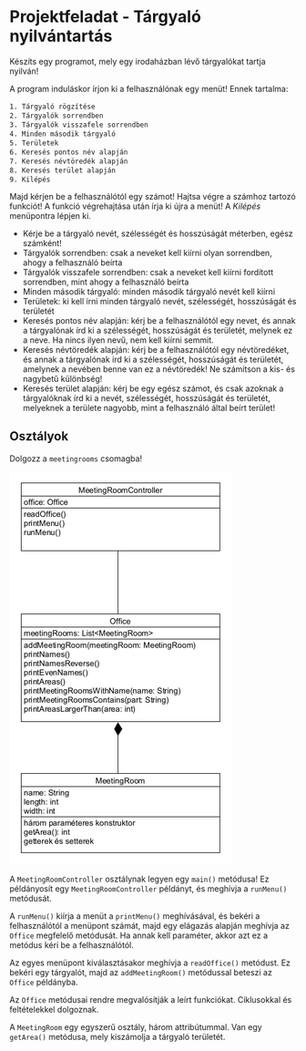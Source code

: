 # Projektfeladat - Tárgyaló nyilvántartás

Készíts egy programot, mely egy irodaházban lévő tárgyalókat tartja nyilván!

A program induláskor írjon ki a felhasználónak egy menüt! Ennek tartalma:

```
1. Tárgyaló rögzítése
2. Tárgyalók sorrendben
3. Tárgyalók visszafele sorrendben
4. Minden második tárgyaló
5. Területek
6. Keresés pontos név alapján
7. Keresés névtöredék alapján
8. Keresés terület alapján
9. Kilépés
```

Majd kérjen be a felhasználótól egy számot! Hajtsa végre
a számhoz tartozó funkciót!
A funkció végrehajtása után írja ki újra a menüt! A _Kilépés_
menüpontra lépjen ki.

* Kérje be a tárgyaló nevét, szélességét és hosszúságát méterben, egész számként!
* Tárgyalók sorrendben: csak a neveket kell kiírni olyan sorrendben, ahogy a felhasználó beírta
* Tárgyalók visszafele sorrendben: csak a neveket kell kiírni fordított sorrendben, mint ahogy a felhasználó beírta
* Minden második tárgyaló: minden második tárgyaló nevét kell kiírni
* Területek: ki kell írni minden tárgyaló nevét, szélességét, hosszúságát és területét
* Keresés pontos név alapján: kérj be a felhasználótól egy nevet, és annak a tárgyalónak írd ki a szélességét, hosszúságát és területét, 
  melynek ez a neve. Ha nincs ilyen nevű, nem kell kiírni semmit.
* Keresés névtöredék alapján: kérj be a felhasználótól egy névtöredéket, és annak a tárgyalónak írd ki a szélességét, hosszúságát és területét, 
  amelynek a nevében benne van ez a névtöredék! Ne számítson a kis- és nagybetű különbség!
* Keresés terület alapján: kérj be egy egész számot, és csak azoknak a tárgyalóknak írd ki a nevét, szélességét, hosszúságát és területét, 
  melyeknek a területe nagyobb, mint a felhasználó által beírt terület!

## Osztályok

Dolgozz a `meetingrooms` csomagba!

![Tárgyalók UML diagramm](images/targyalok.png)

A `MeetingRoomController` osztálynak legyen egy `main()` metódusa!
Ez példányosít egy `MeetingRoomController` példányt, és meghívja a 
`runMenu()` metódusát.

A `runMenu()` kiírja a menüt a `printMenu()` meghívásával, és
bekéri a felhasználótól a menüpont számát,
majd egy elágazás alapján meghívja az `Office` megfelelő
metódusát. Ha annak kell paraméter, akkor azt ez a metódus
kéri be a felhasználótól.

Az egyes menüpont kiválasztásakor meghívja a `readOffice()` 
metódust. Ez bekéri egy tárgyalót, majd az `addMeetingRoom()`
metódussal beteszi az `Office` példányba.

Az `Office` metódusai rendre megvalósítják a leírt funkciókat.
Ciklusokkal és feltételekkel dolgoznak.

A `MeetingRoom` egy egyszerű osztály, három attribútummal. Van
egy `getArea()` metódusa, mely kiszámolja a tárgyaló területét.